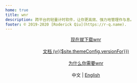 ```yaml
---
home: true
title: wnr
description: 跨平台的轻量计时软件，让你更高效、强力地管理作与息。
footer: © 2019-2020 [Roderick Qiu](https://r-q.name).
---
```


<center><a href="./download/links.html" class="btn btn--default">现在就下载wnr</a></center>

<br />

<center><a href="./guide/1-basic-usage.html" class="btn btn--secondary">文档 (v{{$site.themeConfig.versionFor}})</a></center>

<br />

<center><a href="./why-wnr/yes-wnr.html" class="btn btn--third">为什么你需要wnr</a></center>

<br />

<center>中文 | <a href="../">English</a></center>

